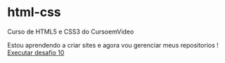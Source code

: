 # html-css
 
 Curso de HTML5 e CSS3 do CursoemVideo

 Estou aprendendo a criar sites e agora vou gerenciar meus repositorios !
 <a href="desafios/site dos mascotes do android/pacote-projeto-d010/android.html"> Executar desafio 10</a>
